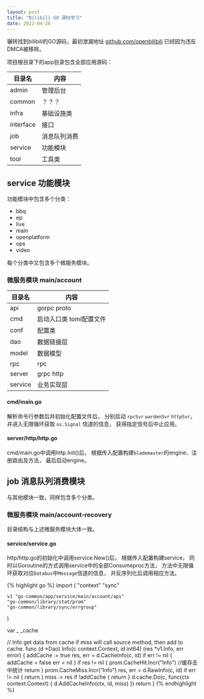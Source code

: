 ```yaml
---
layout: post
title: "Bilibili GO 源码学习"
date: 2022-04-26
---
```


辗转找到bilibili的GO源码，最初泄漏地址 [github.com/openbilibili](https://github.com/openbilibili/go-common/) 已经因为违反DMCA被移除。

项目根目录下的app目录包含全部应用源码：

| 目录名       | 内容     |
|-----------|--------|
| admin     | 管理后台   |
| common    | ？？？    |
| infra     | 基础设施类  |
| interface | 接口     |
| job       | 消息队列消费 |
| service   | 功能模块   |
| tool      | 工具类    |

## service 功能模块
功能模块中包含多个分类：  
- bbq
- ep
- live
- main
- openplatform
- ops
- video

每个分类中又包含多个微服务模块。

### 微服务模块 main/account

| 目录名     | 内容             |
|---------|----------------|
| api     | gorpc proto    |
| cmd     | 启动入口类 toml配置文件 |
| conf    | 配置类            |
| dao     | 数据链接层          |
| model   | 数据模型           |
| rpc     | rpc            |
| server  | grpc http      |
| service | 业务实现层          |

#### cmd/main.go
解析命令行参数后并初始化配置文件后，
分别启动 `rpcSvr` `wardenSvr` `httpSvr`，
并进入无限循环获取 `os.Signal` 信道的信息，
获得指定信号后中止应用。

#### server/http/http.go
cmd/main.go中调用http.Init()后，
根据传入配置构建`blademaster`的engine、注册路由及方法，
最后启动engine。

## job 消息队列消费模块
与其他模块一致，同样包含多个分类。

### 微服务模块 main/account-recovery
目录结构与上述微服务模块大体一致。

#### service/service.go
http/http.go的初始化中调用service.New()后，
根据传入配置构建service，
同时以Goroutine的方式调用service中的全部Consumeproc方法，
方法中无限循环获取对应`Databus`中`Message`信道的信息，
并反序列化后调用相应方法。

{% highlight go %}
import (
	"context"
	"sync"

	v1 "go-common/app/service/main/account/api"
	"go-common/library/stat/prom"
	"go-common/library/sync/errgroup"
)

var _ _cache

// Info get data from cache if miss will call source method, then add to cache.
func (d *Dao) Info(c context.Context, id int64) (res *v1.Info, err error) {
	addCache := true
	res, err = d.CacheInfo(c, id)
	if err != nil {
		addCache = false
		err = nil
	}
	if res != nil {
		prom.CacheHit.Incr("Info") //缓存击中统计
		return
	}
	prom.CacheMiss.Incr("Info")
	res, err = d.RawInfo(c, id)
	if err != nil {
		return
	}
	miss := res
	if !addCache {
		return
	}
	d.cache.Do(c, func(ctx context.Context) {
		d.AddCacheInfo(ctx, id, miss)
	})
	return
}
{% endhighlight %}